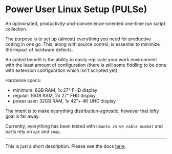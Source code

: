 # Power User Linux Setup (PULSe)

An opinionated, productivity-and-convenience-oriented one-time run script collection.

The purpose is to set up (almost) everything you need for productive coding in one go.
This, along with source control, is essential to minimize the impact of hardware defects.

An added benefit is the ability to easily replicate your work environment
with the least amount of configuration (there is still some fiddling to be done
with extension configuration which isn't scripted yet).

Hardware specs:
- minimum: 8GB RAM, 1x 27" FHD display
- regular: 16GB RAM, 2x 27" FHD display
- power user: 32GB RAM, 1x 42"+ 4K UHD display

The intent is to make everything distribution-agnostic, however that lofty goal is far away.

Currently, everything has been tested with `Ubuntu 24.04 noble numbat` and parts rely on `apt` and `snap`.

***

This is just a short description. Please see the docs
[here](https://theodoread.github.io/power-user-linux-setup/).
